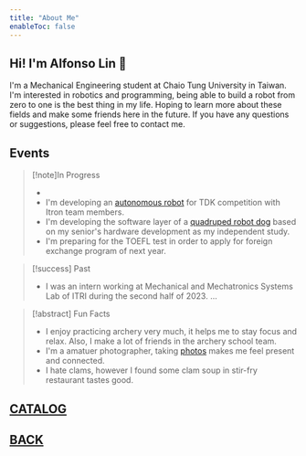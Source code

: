```yaml
---
title: "About Me"
enableToc: false
---
```


## Hi! I'm Alfonso Lin 🦴

I'm a Mechanical Engineering student at Chaio Tung University in Taiwan. I'm interested in robotics and programming, being able to build a robot from zero to one is the best thing in my life. Hoping to learn more about these fields and make some friends here in the future. If you have any questions or suggestions, please feel free to contact me.

## Events

> [!note]In Progress
>
> - 
> - I'm developing an [autonomous  robot](https://github.com/zebra314/pollo_asado) for TDK competition with Itron team members.
> - I'm developing the software layer of a [quadruped robot dog](https://zebra314.github.io/project/robot_dog) based on my senior's hardware development as my independent study.
> - I'm preparing for the TOEFL test in order to apply for foreign exchange program of next year.

> [!success] Past
>
> - I was an intern  working at Mechanical and Mechatronics Systems Lab of ITRI during the second half of 2023.
> ...

> [!abstract] Fun Facts
>
> - I enjoy practicing archery very much, it helps me to stay focus and relax. Also, I make a lot of friends in the archery school team.
> - I'm a amatuer photographer, taking [photos](https://zebra314.github.io/photo/) makes me feel present and connected.
> - I hate clams, however I found some clam soup in stir-fry restaurant tastes good.

## [CATALOG](catalog/CATALOG.md)  

## [BACK](https://zebra314.github.io)
